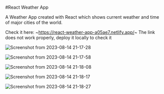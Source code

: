 #React Weather App

A Weather App created with React which shows current weather and time of major cities of the world.

Check it here: ~https://react-weather-app-a05ae7.netlify.app/~
The link does not work properly, deploy it locally to check it


![Screenshot from 2023-08-14 21-17-28](https://github.com/mkamran093/React_WeatherApp/assets/95133644/d0022029-e7d7-405f-9e29-0a32511b3118)


![Screenshot from 2023-08-14 21-17-58](https://github.com/mkamran093/React_WeatherApp/assets/95133644/69205e17-344f-4aa6-a0e1-c638f6775113)


![Screenshot from 2023-08-14 21-18-08](https://github.com/mkamran093/React_WeatherApp/assets/95133644/8a260d34-5d9c-483d-889f-8bed0649d741)


![Screenshot from 2023-08-14 21-18-17](https://github.com/mkamran093/React_WeatherApp/assets/95133644/09fe0a4b-dc5a-4cec-b9cb-242b9c30297a)


![Screenshot from 2023-08-14 21-18-27](https://github.com/mkamran093/React_WeatherApp/assets/95133644/0c5ecc3c-f896-40c0-bb49-1af16d081d7d)

